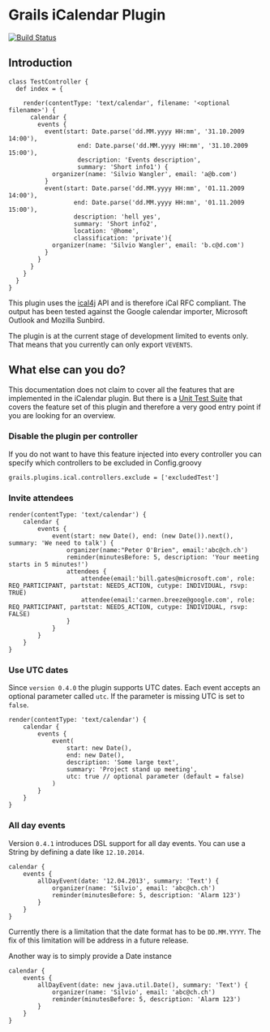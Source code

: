 # Grails iCalendar Plugin
[![Build Status](https://travis-ci.org/saw303/grails-ic-alender.svg?branch=master)](https://travis-ci.org/saw303/grails-ic-alender)

## Introduction

    class TestController {
      def index = {

        render(contentType: 'text/calendar', filename: '<optional filename>') {
          calendar {
            events {
              event(start: Date.parse('dd.MM.yyyy HH:mm', '31.10.2009 14:00'),
                       end: Date.parse('dd.MM.yyyy HH:mm', '31.10.2009 15:00'),
                       description: 'Events description',
                       summary: 'Short info1') {
                organizer(name: 'Silvio Wangler', email: 'a@b.com')
              }
              event(start: Date.parse('dd.MM.yyyy HH:mm', '01.11.2009 14:00'),
                      end: Date.parse('dd.MM.yyyy HH:mm', '01.11.2009 15:00'),
                      description: 'hell yes',
                      summary: 'Short info2',
                      location: '@home',
                      classification: 'private'){
                organizer(name: 'Silvio Wangler', email: 'b.c@d.com')
              }
            }
          }
        }
      }
    }

This plugin uses the [ical4j][ical4j] API and is therefore iCal RFC compliant. The output has been tested against the Google calendar importer, Microsoft Outlook and Mozilla Sunbird.

The plugin is at the current stage of development limited to events only. That means that you currently can only export `VEVENTS`.

## What else can you do?

This documentation does not claim to cover all the features that are implemented in the iCalendar plugin.
But there is a [Unit Test Suite][unittest] that covers the feature set of this plugin and therefore a very good entry point if you
are looking for an overview.


### Disable the plugin per controller

If you do not want to have this feature injected into every controller you can specify which controllers to be excluded in Config.groovy

    grails.plugins.ical.controllers.exclude = ['excludedTest']

### Invite attendees

    render(contentType: 'text/calendar') {
        calendar {
            events {
                event(start: new Date(), end: (new Date()).next(), summary: 'We need to talk') {
                    organizer(name:"Peter O'Brien", email:'abc@ch.ch')
                    reminder(minutesBefore: 5, description: 'Your meeting starts in 5 minutes!')
                    attendees {
                        attendee(email:'bill.gates@microsoft.com', role: REQ_PARTICIPANT, partstat: NEEDS_ACTION, cutype: INDIVIDUAL, rsvp: TRUE)
                        attendee(email:'carmen.breeze@google.com', role: REQ_PARTICIPANT, partstat: NEEDS_ACTION, cutype: INDIVIDUAL, rsvp: FALSE)
                    }
                }
            }
        }
    }
    
### Use UTC dates

Since `version 0.4.0` the plugin supports UTC dates. Each event accepts an optional parameter called `utc`. If the parameter is missing
UTC is set to `false`.

    render(contentType: 'text/calendar') {
        calendar {
            events {
                event(
                    start: new Date(), 
                    end: new Date(), 
                    description: 'Some large text', 
                    summary: 'Project stand up meeting', 
                    utc: true // optional parameter (default = false)
                )
            }
        }
    }

[ical4j]: http://wiki.modularity.net.au/ical4j/index.php?title=Main_Page
[unittest]: https://github.com/saw303/grails-ic-alender/blob/master/test/unit/BuilderTests.groovy

### All day events

Version `0.4.1` introduces DSL support for all day events. You can use a String by defining a date like `12.10.2014`.


    calendar {
        events {
            allDayEvent(date: '12.04.2013', summary: 'Text') {
                organizer(name: 'Silvio', email: 'abc@ch.ch')
                reminder(minutesBefore: 5, description: 'Alarm 123')
            }
        }
    }

Currently there is a limitation that the date format has to be `DD.MM.YYYY`. The fix of this limitation will be address in a future release.

Another way is to simply provide a Date instance

    calendar {
        events {
            allDayEvent(date: new java.util.Date(), summary: 'Text') {
                organizer(name: 'Silvio', email: 'abc@ch.ch')
                reminder(minutesBefore: 5, description: 'Alarm 123')
            }
        }
    }
